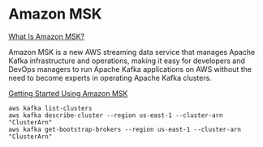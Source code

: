 # Amazon MSK
[What Is Amazon MSK?](https://docs.aws.amazon.com/msk/latest/developerguide/what-is-msk.html)

Amazon MSK is a new AWS streaming data service that manages Apache Kafka infrastructure and operations, making it easy for developers and DevOps managers to run Apache Kafka applications on AWS without the need to become experts in operating Apache Kafka clusters.

[Getting Started Using Amazon MSK](https://docs.aws.amazon.com/msk/latest/developerguide/getting-started.html)

```
aws kafka list-clusters
aws kafka describe-cluster --region us-east-1 --cluster-arn "ClusterArn"
aws kafka get-bootstrap-brokers --region us-east-1 --cluster-arn "ClusterArn"
```